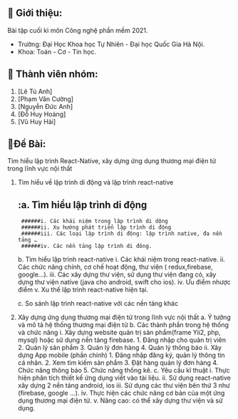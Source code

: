 
## :large_blue_diamond: Giới thiệu:
Bài tập cuối kì môn Công nghệ phần mềm 2021.
- Trường: Đại Học Khoa học Tự Nhiên - Đại học Quốc Gia Hà Nội.
- Khoa: Toán - Cơ - Tin học.
## :large_blue_diamond: Thành viên nhóm:
1) [Lê Tú Anh]
2) [Phạm Văn Cường]
3) [Nguyễn Đức Anh]
4) [Đỗ Huy Hoàng]
5) [Vũ Huy Hải]
## :large_blue_diamond:Đề Bài:
Tìm hiểu lập trình React-Native, xây dựng ứng dụng thương mại điện tử trong lĩnh vực nội thất

1. Tìm hiểu về lập trình di động và lập trình react-native
	## :a. Tìm hiểu lập trình di động 
		######i. Các khái niệm trong lập trình di dộng 
		######ii. Xu hướng phát triển lập trình di động 
		######iii. Các loại lập trình di động: lập trình native, đa nền tảng … 
		######iv. Các nền tảng lập trình di đông.

	b. Tìm hiểu lập trình react-native 
		i. Các khái niệm trong react-native. 
		ii. Các chức năng chính, cơ chế hoạt động, thư viện ( redux,firebase, google…). 
		iii. Các xây dựng thư viện, sử dụng thư viện đang có, xây dựng thư viện native (java cho android, swift cho ios). 
		iv. Ưu điểm nhược điểm v. Xu thế lập trình react-native hiện tại.

	c. So sánh lập trình react-native với các nền tảng khác

2. Xây dựng ứng dụng thương mại điện tử trong lĩnh vực nội thất
	a. Ý tưởng và mô tả hệ thống thương mại điện tử 
	b. Các thành phần trong hệ thống và chức năng 
		i. Xây dựng website quản trị sản phẩm(frame Yii2, php, mysql) hoặc sử dụng nền tảng firebase.
			1. Đăng nhập cho quản trị viên
			2. Quản lý sản phẩm
			3. Quản lý đơn hàng
			4. Quản lý thông báo 
		ii. Xây dựng App mobile (phần chính)
			1. Đăng nhập đăng ký, quản lý thông tin cá nhân.
			2. Xem tìm kiếm sản phẩm
			3. Đặt hàng quản lý đơn hàng
			4. Chức năng thông báo
			5. Chức năng thống kê. 
	c. Yêu cầu kĩ thuật 
		i. Thực hiện phân tích thiết kế ứng dụng viết vào tài liệu. 
		ii. Sử dụng react-native xây dựng 2 nền tảng android, ios 
		iii. Sử dụng các thư viện bên thứ 3 như (firebase, google …). 
		iv. Thực hiện các chức năng cơ bản của một ứng dụng thương mại điện tử. 
		v. Nâng cao: có thể xây dựng thư viện và sử dụng.

